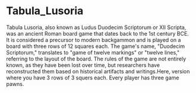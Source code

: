 # Tabula_Lusoria
Tabula Lusoria, also known as Ludus Duodecim Scriptorum or XII Scripta, was an ancient Roman board game that dates back to the 1st century BCE. It is considered a precursor to modern backgammon and is played on a board with three rows of 12 squares each. The game's name, "Duodecim Scriptorum," translates to "game of twelve markings" or "twelve lines," referring to the layout of the board. The rules of the game are not entirely known, as they have been lost over time, but researchers have reconstructed them based on historical artifacts and writings.Here, version where you have 3 rows of 3 squers each. Every player has three game pawns.
